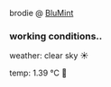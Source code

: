 brodie @ [BluMint](https://www.linkedin.com/company/blumint-io/)

<!--weather_start-->
### working conditions..

weather: clear sky ☀️

temp: 1.39 °C 🧥

<!--weather_end-->
